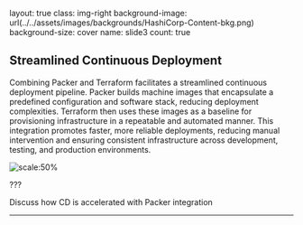 layout: true
class: img-right
background-image: url(../../assets/images/backgrounds/HashiCorp-Content-bkg.png)
background-size: cover
name: slide3
count: true

## Streamlined Continuous Deployment

Combining Packer and Terraform facilitates a streamlined continuous deployment pipeline. Packer builds machine images that encapsulate a predefined configuration and software stack, reducing deployment complexities. Terraform then uses these images as a baseline for provisioning infrastructure in a repeatable and automated manner. This integration promotes faster, more reliable deployments, reducing manual intervention and ensuring consistent infrastructure across development, testing, and production environments.

![scale:50%](./assets/logos/logo_terraform.png)

???

Discuss how CD is accelerated with Packer integration

---
